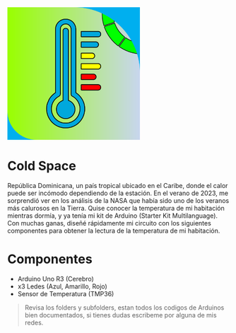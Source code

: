 <img src="MEDIA/PATCH.png" width="300">

# Cold Space

República Dominicana, un país tropical ubicado en el Caribe, donde el calor puede ser incómodo dependiendo de la estación. En el verano de 2023, me sorprendió ver en los análisis de la NASA que había sido uno de los veranos más calurosos en la Tierra. Quise conocer la temperatura de mi habitación mientras dormía, y ya tenía mi kit de Arduino (Starter Kit Multilanguage). Con muchas ganas, diseñé rápidamente mi circuito con los siguientes componentes para obtener la lectura de la temperatura de mi habitación.

# Componentes
- Arduino Uno R3 (Cerebro)
- x3 Ledes (Azul, Amarillo, Rojo)
- Sensor de Temperatura (TMP36)

> Revisa los folders y subfolders, estan todos los codigos de Arduinos bien documentados, si tienes dudas escribeme por alguna de mis redes.
